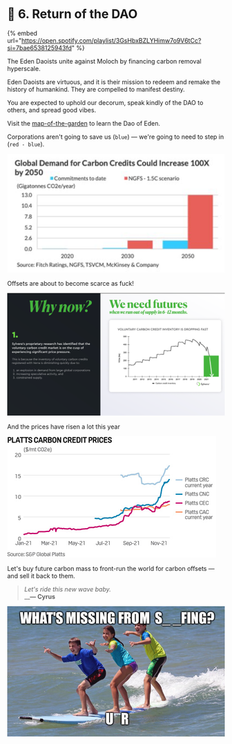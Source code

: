 # 🌊 6. Return of the DAO

{% embed url="https://open.spotify.com/playlist/3GsHbxBZLYHimw7o9V6tCc?si=7bae6538125943fd" %}

The Eden Daoists unite against Moloch by financing carbon removal hyperscale.

Eden Daoists are virtuous, and it is their mission to redeem and remake the history of humankind. They are compelled to manifest destiny.

You are expected to uphold our decorum, speak kindly of the DAO to others, and spread good vibes.

Visit the [map-of-the-garden](../map-of-the-garden/ "mention") to learn the Dao of Eden.



Corporations aren't going to save us (`blue`) — we're going to need to step in (`red - blue`).

![](<../.gitbook/assets/image (4).png>)

Offsets are about to become scarce as fuck!

![](<../.gitbook/assets/image (20).png>)

And the prices have risen a lot this year

![](<../.gitbook/assets/image (1).png>)



Let's buy future carbon mass to front-run the world for carbon offsets — and sell it back to them.



> _Let's ride this new wave baby._\
> __**— Cyrus**

![](<../.gitbook/assets/image (21).png>)
